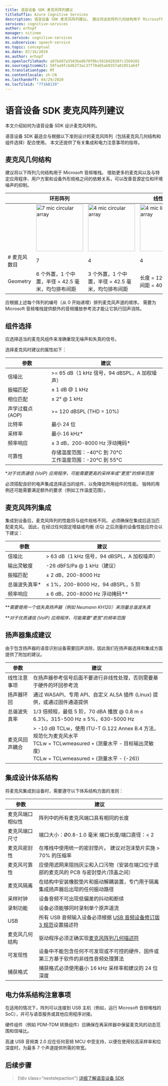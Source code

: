 ```yaml
---
title: 语音设备 SDK 麦克风阵列建议
titleSuffix: Azure Cognitive Services
description: 语音设备 SDK 麦克风阵列建议。 建议将这些阵列几何结构用于 Microsoft 音频堆栈。
services: cognitive-services
author: erhopf
manager: nitinme
ms.service: cognitive-services
ms.subservice: speech-service
ms.topic: conceptual
ms.date: 07/16/2019
ms.author: erhopf
ms.openlocfilehash: a87bdd7a55036e8b70f0bc5816d2b587c1569202
ms.sourcegitcommit: 58faa9fcbd62f3ac37ff0a65ab9357a01051a64f
ms.translationtype: MT
ms.contentlocale: zh-CN
ms.lasthandoff: 04/29/2020
ms.locfileid: "77168139"
---
```

# <a name="speech-devices-sdk-microphone-array-recommendations"></a>语音设备 SDK 麦克风阵列建议

本文介绍如何为语音设备 SDK 设计麦克风阵列。

语音设备 SDK 最适合与根据以下准则设计的麦克风阵列（包括麦克风几何结构和组件选择）配合使用。 本文还提供了有关集成和电力注意事项的指导。

## <a name="microphone-geometry"></a>麦克风几何结构

建议将以下阵列几何结构用于 Microsoft 音频堆栈。 借助更多的麦克风以及与特定应用程序、用户方案和设备外形规格之间的依赖关系，可以改善音源定位和环境噪声的抑制。

|     | 环形阵列 |     | 线性阵列 |     |
| --- | -------------- | --- | ------------ | --- |
|     | <img src="media/speech-devices-sdk/7-mic-c.png" alt="7 mic circular array" width="150"/> | <img src="media/speech-devices-sdk/4-mic-c.png" alt="4 mic circular array" width="150"/> | <img src="media/speech-devices-sdk/4-mic-l.png" alt="4 mic linear array" width="150"/> | <img src="media/speech-devices-sdk/2-mic-l.png" alt="2 mic linear array" width="150"/> |
| \# 麦克风数目 | 7 | 4 | 4 | 2 |
| Geometry | 6 个外置，1 个中置，半径 = 42.5 毫米，均匀排布间距 | 3 个外置，1 个中置，半径 = 42.5 毫米，均匀排布间距 | 长度 = 120 毫米，间距 = 40 毫米 | 间距 = 40 毫米 |

应根据上述每个阵列的编号（从 0 开始递增）排列麦克风声道的顺序。 需要为 Microsoft 音频堆栈提供额外的音频播放参考流才能让它执行回声消除。

## <a name="component-selection"></a>组件选择

应选择适当的麦克风组件来准确重现无噪声和失真的信号。

选择麦克风时建议的属性如下：

| 参数 | 建议 |
| --------- | ----------- |
| 信噪比 | \>= 65 dB（1 kHz 信号，94 dBSPL，A 加权噪声） |
| 振幅匹配 | ± 1 dB @ 1 kHz |
| 相位匹配 | ± 2° @ 1 kHz |
| 声学过载点 (AOP) | \>= 120 dBSPL (THD = 10%) |
| 比特率 | 最小 24 位 |
| 采样率 | 最小 16 kHz\* |
| 频率响应 | ± 3 dB，200-8000 Hz 浮动掩码\* |
| 可靠性 | 存储温度范围：-40°C 到 70°C<br />工作温度范围：-20°C 到 55°C |

\*_对于优质通信 (VoIP) 应用程序，可能需要更高的采样率或“更宽”的频率范围_

必须搭配良好的电声集成选择适当的组件，以免降低所用组件的性能。 独特的用例还可能需要满足额外的要求（例如工作温度范围）。

## <a name="microphone-array-integration"></a>麦克风阵列集成

集成到设备后，麦克风阵列的性能将与组件规格不同。 必须确保在集成后适当匹配麦克风。 因此，在经过任何固定增益或均衡 (EQ) 之后测量的设备性能应符合以下建议：

| 参数          | 建议                                        |
| ------------------ | -------------------------------------------------- |
| 信噪比                | \> 63 dB（1 kHz 信号，94 dBSPL，A 加权噪声） |
| 输出灵敏度 | -26 dBFS/Pa @ 1 kHz（建议）                  |
| 振幅匹配 | ± 2 dB，200-8000 Hz                                |
| 总谐波失真率\*             | ≤ 1%，200-8000 Hz，94 dBSPL，5 阶             |
| 频率响应 | ± 6 dB，200-8000 Hz 浮动掩码\*\*              |

\*\*_需要使用一个低失真扬声器（例如 Neumann KH120）来测量总谐波失真_

\*\*_对于优质通信 (VoIP) 应用程序，可能需要“更宽”的频率范围_

## <a name="speaker-integration-recommendations"></a>扬声器集成建议

由于包含扬声器的语音识别设备需要回声消除，因此我们在扬声器选择和集成方面提供了附加的建议。

| 参数 | 建议 |
| --------- | ----------- |
| 线性注意事项 | 在扬声器参考信号后面不要进行非线性处理，否则需要基于硬件的环回参考流 |
| 扬声器环回 | 通过 WASAPI、专用 API、自定义 ALSA 插件 (Linux) 提供，或通过固件通道提供 |
| 总谐波失真率 | 1/3 倍频程，最低 5 阶，70 dBA 播放 @ 0.8 m ≤ 6.3%，315-500 Hz ≤ 5%，630-5000 Hz |
| 麦克风回声耦合 | \> -10 dB TCLw，使用 ITU-T G.122 Annex B.4 方法，规范化为麦克风水平<br />TCLw = TCLwmeasured \+ (测量水平 - 目标输出灵敏度)<br />TCLw = TCLwmeasured \+ (测量水平 - (-26)) |

## <a name="integration-design-architecture"></a>集成设计体系结构

将麦克风集成到设备时，需要遵守以下体系结构方面的准则：

| 参数 | 建议 |
| --------- | -------------- |
| 麦克风端口相似性 | 阵列中的所有麦克风端口具有相同的长度 |
| 麦克风端口尺寸 | 端口大小：Ø0.8-1.0 毫米 端口长度/端口直径：\< 2 |
| 麦克风密封性         | 在堆栈中使用统一的密封垫片。 建议对泡沫垫片实施 \> 70% 的压缩率 |
| 麦克风可靠性     | 应使用滤网来阻挡灰尘和入口污物（安装在端口位于底部的麦克风的 PCB 与密封垫片/顶盖之间） |
| 麦克风隔离       | 在结构中安装橡胶垫片和振动解耦装置，专门用于隔离集成扬声器后出现的任何振动路径 |
| 采样时钟      | 设备音频不可出现低偏差的抖动和断续 |
| 录制功能   | 设备必须能够同时录制单个原声道流 |
| USB                 | 所有 USB 音频输入设备必须根据 [USB 音频设备修订版 3 规范](https://www.usb.org/document-library/usb-audio-devices-rev-30-and-adopters-agreement)设置描述符 |
| 麦克风几何结构 | 驱动程序必须正确实现[麦克风阵列几何描述符](https://docs.microsoft.com/windows-hardware/drivers/audio/ksproperty-audio-mic-array-geometry) |
| 可发现性     | 设备中不能包含任何不可发现或不可控的硬件、固件或第三方基于软件的非线性音频处理算法 |
| 捕获格式      | 捕获格式必须使用最小 16 kHz 采样率和建议的 24 位深度 |

## <a name="electrical-architecture-considerations"></a>电力体系结构注意事项

在适用的情况下，阵列可以连接到 USB 主机（例如，运行 Microsoft 音频堆栈的 SoC），并可与语音服务或其他应用程序对接。

硬件组件（例如 PDM-TDM 转换组件）应确保在再采样器中保留麦克风的动态范围和信噪比。

高速 USB 音频类 2.0 应在任何音频 MCU 中受支持，以便在使用较高采样率和位深度时，为最多 7 个声道提供所需的带宽。

## <a name="next-steps"></a>后续步骤

> [!div class="nextstepaction"]
> [详细了解语音设备 SDK](speech-devices-sdk.md)
